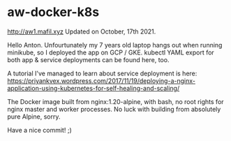# aw-docker-k8s
http://aw1.mafil.xyz Updated on October, 17th 2021.

Hello Anton. Unfourtunately my 7 years old laptop hangs out when running minikube, so I deployed the app on GCP / GKE. kubectl YAML export for both app & service deployments can be found here, too.

A tutorial I've managed to learn about service deployment is here:
https://priyankvex.wordpress.com/2017/11/19/deploying-a-nginx-application-using-kubernetes-for-self-healing-and-scaling/

The Docker image built from nginx:1.20-alpine, with bash, no root rights for nginx master and worker processes. No luck with building from absolutely pure Alpine, sorry.

Have a nice commit! ;)


